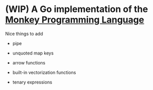# (WIP) A Go implementation of the [Monkey Programming Language](https://monkeylang.org/)

Nice things to add

- pipe

- unquoted map keys

- arrow functions

- built-in vectorization functions

- tenary expressions